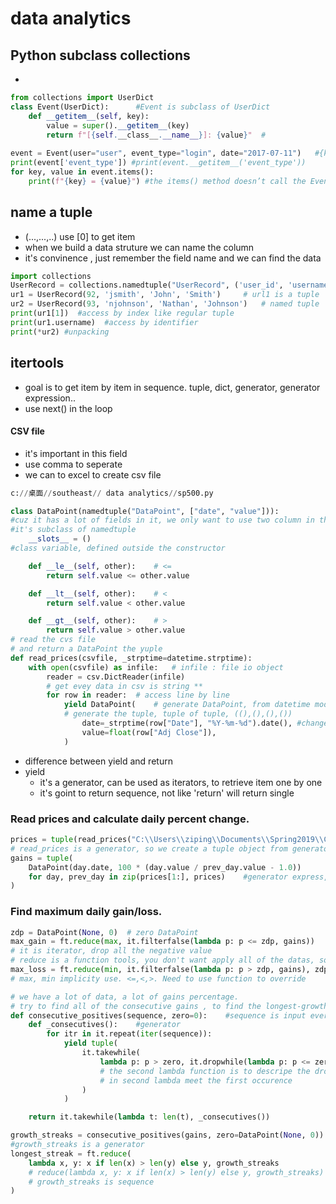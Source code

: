 # data analytics

##  Python subclass collections
* 
```py
from collections import UserDict
class Event(UserDict):      #Event is subclass of UserDict
    def __getitem__(self, key):
        value = super().__getitem__(key)
        return f"[{self.__class__.__name__}]: {value}"  #
        
event = Event(user="user", event_type="login", date="2017-07-11")   #{ket:value}
print(event['event_type']) #print(event.__getitem__('event_type'))  
for key, value in event.items():
    print(f"{key} = {value}") #the items() method doesn’t call the Event's __getitem__() 
```

## name a tuple
* (...,...,..) use [0] to get item
* when we build a data struture we can name the column
* it's convinence , just remember the field name and we can find the data
```py
import collections
UserRecord = collections.namedtuple("UserRecord", ('user_id', 'username', 'first_name', 'last_name'))       # think of it as a field name
ur1 = UserRecord(92, 'jsmith', 'John', 'Smith')     # url1 is a tuple
ur2 = UserRecord(93, 'njohnson', 'Nathan', 'Johnson')   # named tuple
print(ur1[1])  #access by index like regular tuple
print(ur1.username)  #access by identifier
print(*ur2) #unpacking
```

## itertools
* goal is to get item by item in sequence. tuple, dict, generator, generator expression..
* use next() in the loop

#### CSV file
* it's important in this field
* use comma to seperate
* we can to excel to create csv file
```py
c://桌面//southeast// data analytics//sp500.py

class DataPoint(namedtuple("DataPoint", ["date", "value"])):    
#cuz it has a lot of fields in it, we only want to use two column in the table
#it's subclass of namedtuple
    __slots__ = ()
#class variable, defined outside the constructor

    def __le__(self, other):    # <=
        return self.value <= other.value

    def __lt__(self, other):    # <
        return self.value < other.value

    def __gt__(self, other):    # >
        return self.value > other.value
# read the cvs file
# and return a DataPoint the yuple
def read_prices(csvfile, _strptime=datetime.strptime):
    with open(csvfile) as infile:   # infile : file io object
        reader = csv.DictReader(infile)
        # get evey data in csv is string **
        for row in reader:  # access line by line
            yield DataPoint(    # generate DataPoint, from datetime module
            # generate the tuple, tuple of tuple, ((),(),(),())
                date=_strptime(row["Date"], "%Y-%m-%d").date(), #change string data to date object
                value=float(row["Adj Close"]),  
            )
```
* difference between yield and  return
* yield
    * it's a generator, can be used as iterators, to retrieve item one by one
    * it's goint to return sequence, not like 'return' will return single  

### Read prices and calculate daily percent change.
```py
prices = tuple(read_prices("C:\\Users\\ziping\\Documents\\Spring2019\\CS433\\datafile\\SP500.csv"))
# read_prices is a generator, so we create a tuple object from generator
gains = tuple(
    DataPoint(day.date, 100 * (day.value / prev_day.value - 1.0))
    for day, prev_day in zip(prices[1:], prices)    #generator express, list comprehension
)

```
### Find maximum daily gain/loss.
```py
zdp = DataPoint(None, 0)  # zero DataPoint
max_gain = ft.reduce(max, it.filterfalse(lambda p: p <= zdp, gains))
# it is iterator, drop all the negative value
# reduce is a function tools, you don't want apply all of the datas, so we list our criteria within our filterfalse function.
max_loss = ft.reduce(min, it.filterfalse(lambda p: p > zdp, gains), zdp)
# max, min implicity use. <=,<,>. Need to use function to override 

```



```py
# we have a lot of data, a lot of gains percentage. 
# try to find all of the consecutive gains , to find the longest-growth-streak
def consecutive_positives(sequence, zero=0):    #sequence is input every day's gain
    def _consecutives():    #generator
        for itr in it.repeat(iter(sequence)):
            yield tuple(
                it.takewhile(
                    lambda p: p > zero, it.dropwhile(lambda p: p <= zero, itr)
                    # the second lambda function is to descripe the dropwhile function
                    # in second lambda meet the first occurence
                )
            )

    return it.takewhile(lambda t: len(t), _consecutives())

growth_streaks = consecutive_positives(gains, zero=DataPoint(None, 0))
#growth_streaks is a generator
longest_streak = ft.reduce(
    lambda x, y: x if len(x) > len(y) else y, growth_streaks
    # reduce(lambda x, y: x if len(x) > len(y) else y, growth_streaks) ->functions
    # growth_streaks is sequence
)
```
